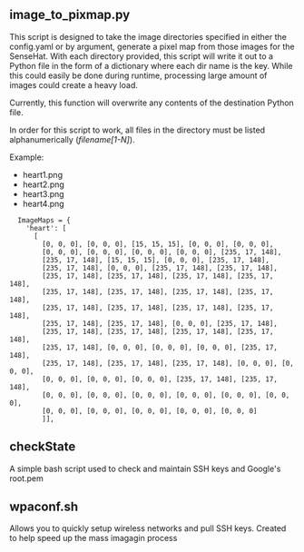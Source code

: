 ## image_to_pixmap.py   

This script is designed to take the image directories specified in either the config.yaml or by argument, generate a pixel map from those images for the SenseHat.
With each directory provided, this script will write it out to a Python file in the form of a dictionary where each dir name is the key. 
While this could easily be done during runtime, processing large amount of images could create a heavy load.     

Currently, this function will overwrite any contents of the destination Python file. 

In order for this script to work, all files in the directory must be listed alphanumerically (*filename[1-N]*).   

Example:   
  - heart1.png
  - heart2.png
  - heart3.png
  - heart4.png

```
  ImageMaps = {
    'heart': [
      [
        [0, 0, 0], [0, 0, 0], [15, 15, 15], [0, 0, 0], [0, 0, 0], 
        [0, 0, 0], [0, 0, 0], [0, 0, 0], [0, 0, 0], [235, 17, 148], 
        [235, 17, 148], [15, 15, 15], [0, 0, 0], [235, 17, 148], 
        [235, 17, 148], [0, 0, 0], [235, 17, 148], [235, 17, 148], 
        [235, 17, 148], [235, 17, 148], [235, 17, 148], [235, 17, 148], 
        [235, 17, 148], [235, 17, 148], [235, 17, 148], [235, 17, 148], 
        [235, 17, 148], [235, 17, 148], [235, 17, 148], [235, 17, 148], 
        [235, 17, 148], [235, 17, 148], [0, 0, 0], [235, 17, 148], 
        [235, 17, 148], [235, 17, 148], [235, 17, 148], [235, 17, 148], 
        [235, 17, 148], [0, 0, 0], [0, 0, 0], [0, 0, 0], [235, 17, 148], 
        [235, 17, 148], [235, 17, 148], [235, 17, 148], [0, 0, 0], [0, 0, 0], 
        [0, 0, 0], [0, 0, 0], [0, 0, 0], [235, 17, 148], [235, 17, 148], 
        [0, 0, 0], [0, 0, 0], [0, 0, 0], [0, 0, 0], [0, 0, 0], [0, 0, 0], 
        [0, 0, 0], [0, 0, 0], [0, 0, 0], [0, 0, 0], [0, 0, 0]
        ]],
```   

## checkState   

A simple bash script used to check and maintain SSH keys and Google's root.pem   

## wpaconf.sh 

Allows you to quickly setup wireless networks and pull SSH keys. Created to help speed up the mass imagagin process   

